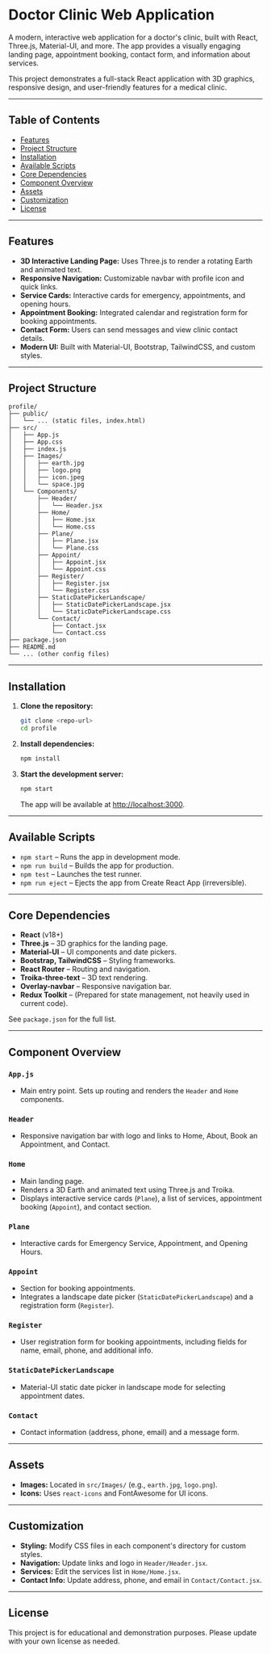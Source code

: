 # Doctor Clinic Web Application

A modern, interactive web application for a doctor's clinic, built with React, Three.js, Material-UI, and more. The app provides a visually engaging landing page, appointment booking, contact form, and information about services.

This project demonstrates a full-stack React application with 3D graphics, responsive design, and user-friendly features for a medical clinic.

---

## Table of Contents

- [Features](#features)
- [Project Structure](#project-structure)
- [Installation](#installation)
- [Available Scripts](#available-scripts)
- [Core Dependencies](#core-dependencies)
- [Component Overview](#component-overview)
- [Assets](#assets)
- [Customization](#customization)
- [License](#license)

---

## Features

- **3D Interactive Landing Page:** Uses Three.js to render a rotating Earth and animated text.
- **Responsive Navigation:** Customizable navbar with profile icon and quick links.
- **Service Cards:** Interactive cards for emergency, appointments, and opening hours.
- **Appointment Booking:** Integrated calendar and registration form for booking appointments.
- **Contact Form:** Users can send messages and view clinic contact details.
- **Modern UI:** Built with Material-UI, Bootstrap, TailwindCSS, and custom styles.

---

## Project Structure

```
profile/
├── public/
│   └── ... (static files, index.html)
├── src/
│   ├── App.js
│   ├── App.css
│   ├── index.js
│   ├── Images/
│   │   ├── earth.jpg
│   │   ├── logo.png
│   │   ├── icon.jpeg
│   │   └── space.jpg
│   └── Components/
│       ├── Header/
│       │   └── Header.jsx
│       ├── Home/
│       │   ├── Home.jsx
│       │   └── Home.css
│       ├── Plane/
│       │   ├── Plane.jsx
│       │   └── Plane.css
│       ├── Appoint/
│       │   ├── Appoint.jsx
│       │   └── Appoint.css
│       ├── Register/
│       │   ├── Register.jsx
│       │   └── Register.css
│       ├── StaticDatePickerLandscape/
│       │   ├── StaticDatePickerLandscape.jsx
│       │   └── StaticDatePickerLandscape.css
│       └── Contact/
│           ├── Contact.jsx
│           └── Contact.css
├── package.json
├── README.md
└── ... (other config files)
```

---

## Installation

1. **Clone the repository:**

   ```bash
   git clone <repo-url>
   cd profile
   ```

2. **Install dependencies:**

   ```bash
   npm install
   ```

3. **Start the development server:**
   ```bash
   npm start
   ```
   The app will be available at [http://localhost:3000](http://localhost:3000).

---

## Available Scripts

- `npm start` – Runs the app in development mode.
- `npm run build` – Builds the app for production.
- `npm test` – Launches the test runner.
- `npm run eject` – Ejects the app from Create React App (irreversible).

---

## Core Dependencies

- **React** (v18+)
- **Three.js** – 3D graphics for the landing page.
- **Material-UI** – UI components and date pickers.
- **Bootstrap, TailwindCSS** – Styling frameworks.
- **React Router** – Routing and navigation.
- **Troika-three-text** – 3D text rendering.
- **Overlay-navbar** – Responsive navigation bar.
- **Redux Toolkit** – (Prepared for state management, not heavily used in current code).

See `package.json` for the full list.

---

## Component Overview

### `App.js`

- Main entry point. Sets up routing and renders the `Header` and `Home` components.

### `Header`

- Responsive navigation bar with logo and links to Home, About, Book an Appointment, and Contact.

### `Home`

- Main landing page.
- Renders a 3D Earth and animated text using Three.js and Troika.
- Displays interactive service cards (`Plane`), a list of services, appointment booking (`Appoint`), and contact section.

### `Plane`

- Interactive cards for Emergency Service, Appointment, and Opening Hours.

### `Appoint`

- Section for booking appointments.
- Integrates a landscape date picker (`StaticDatePickerLandscape`) and a registration form (`Register`).

### `Register`

- User registration form for booking appointments, including fields for name, email, phone, and additional info.

### `StaticDatePickerLandscape`

- Material-UI static date picker in landscape mode for selecting appointment dates.

### `Contact`

- Contact information (address, phone, email) and a message form.

---

## Assets

- **Images:** Located in `src/Images/` (e.g., `earth.jpg`, `logo.png`).
- **Icons:** Uses `react-icons` and FontAwesome for UI icons.

---

## Customization

- **Styling:** Modify CSS files in each component's directory for custom styles.
- **Navigation:** Update links and logo in `Header/Header.jsx`.
- **Services:** Edit the services list in `Home/Home.jsx`.
- **Contact Info:** Update address, phone, and email in `Contact/Contact.jsx`.

---

## License

This project is for educational and demonstration purposes. Please update with your own license as needed.
